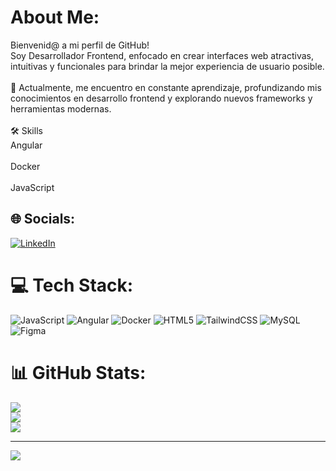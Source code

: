 # About Me:
Bienvenid@ a mi perfil de GitHub!<br>Soy Desarrollador Frontend, enfocado en crear interfaces web atractivas, intuitivas y funcionales para brindar la mejor experiencia de usuario posible.<br><br>🚀 Actualmente, me encuentro en constante aprendizaje, profundizando mis conocimientos en desarrollo frontend y explorando nuevos frameworks y herramientas modernas.<br><br>🛠️ Skills<br>Angular<br><br>Docker<br><br>JavaScript


## 🌐 Socials:
[![LinkedIn](https://img.shields.io/badge/LinkedIn-%230077B5.svg?logo=linkedin&logoColor=white)](https://linkedin.com/in/https://www.linkedin.com/in/alexander-taraguay/) 

# 💻 Tech Stack:
![JavaScript](https://img.shields.io/badge/javascript-%23323330.svg?style=for-the-badge&logo=javascript&logoColor=%23F7DF1E) ![Angular](https://img.shields.io/badge/angular-%23DD0031.svg?style=for-the-badge&logo=angular&logoColor=white) ![Docker](https://img.shields.io/badge/docker-%230db7ed.svg?style=for-the-badge&logo=docker&logoColor=white) ![HTML5](https://img.shields.io/badge/html5-%23E34F26.svg?style=for-the-badge&logo=html5&logoColor=white) ![TailwindCSS](https://img.shields.io/badge/tailwindcss-%2338B2AC.svg?style=for-the-badge&logo=tailwind-css&logoColor=white) ![MySQL](https://img.shields.io/badge/mysql-4479A1.svg?style=for-the-badge&logo=mysql&logoColor=white) ![Figma](https://img.shields.io/badge/figma-%23F24E1E.svg?style=for-the-badge&logo=figma&logoColor=white)
# 📊 GitHub Stats:
![](https://github-readme-stats.vercel.app/api?username=AlexYisus&theme=radical&hide_border=false&include_all_commits=false&count_private=false)<br/>
![](https://nirzak-streak-stats.vercel.app/?user=AlexYisus&theme=radical&hide_border=false)<br/>
![](https://github-readme-stats.vercel.app/api/top-langs/?username=AlexYisus&theme=radical&hide_border=false&include_all_commits=false&count_private=false&layout=compact)

---
[![](https://visitcount.itsvg.in/api?id=AlexYisus&icon=0&color=0)](https://visitcount.itsvg.in)

<!-- Proudly created with GPRM ( https://gprm.itsvg.in ) -->
